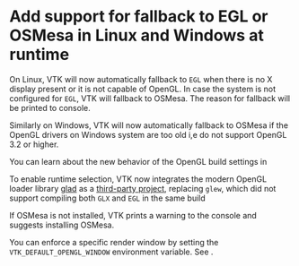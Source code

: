 # Add support for fallback to EGL or OSMesa in Linux and Windows at runtime

On Linux, VTK will now automatically fallback to `EGL` when there is no X display present or it is not capable of OpenGL.
In case the system is not configured for `EGL`, VTK will fallback to OSMesa. The reason for fallback will be printed to console.

Similarly on Windows, VTK will now automatically fallback to OSMesa if the OpenGL drivers on Windows system are too old i,e do not
support OpenGL 3.2 or higher.

You can learn about the new behavior of the OpenGL build settings in [](https://docs.vtk.org/en/latest/build_instructions/build_settings.html#opengl-related-build-options)

To enable runtime selection, VTK now integrates the modern OpenGL loader library [glad](https://github.com/Dav1dde/glad) as a [third-party project](/developers_guide/git/thirdparty-projects.md), replacing `glew`, which did not support compiling both `GLX` and `EGL` in the same build

If OSMesa is not installed, VTK prints a warning to the console and suggests installing OSMesa.

You can enforce a specific render window by setting the `VTK_DEFAULT_OPENGL_WINDOW` environment variable. See [](https://docs.vtk.org/en/latest/advanced/runtime_settings.html#opengl).
